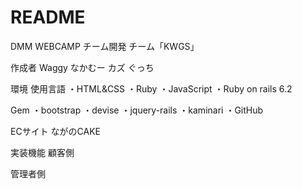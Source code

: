 # README

DMM WEBCAMP チーム開発
チーム「KWGS」

作成者
Waggy
なかむー
カズ
ぐっち

環境
使用言語
・HTML&CSS
・Ruby
・JavaScript
・Ruby on rails 6.2

Gem
・bootstrap
・devise
・jquery-rails
・kaminari
・GitHub

ECサイト
ながのCAKE

実装機能
顧客側

管理者側

